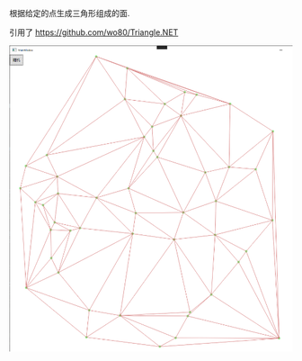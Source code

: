 根据给定的点生成三角形组成的面.

引用了 https://github.com/wo80/Triangle.NET

![Alt text](Snipaste_2023-08-17_23-40-37.png)